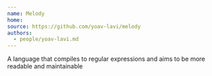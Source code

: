 ```yaml
---
name: Melody
home:
source: https://github.com/yoav-lavi/melody
authors:
  - people/yoav-lavi.md
---
```


A language that compiles to regular expressions and aims to be more readable and maintainable
